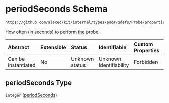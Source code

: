 # periodSeconds Schema

```txt
https://github.com/alexec/kit/internal/types/pod#/$defs/Probe/properties/periodSeconds
```

How often (in seconds) to perform the probe.

| Abstract            | Extensible | Status         | Identifiable            | Custom Properties | Additional Properties | Access Restrictions | Defined In                                                            |
| :------------------ | :--------- | :------------- | :---------------------- | :---------------- | :-------------------- | :------------------ | :-------------------------------------------------------------------- |
| Can be instantiated | No         | Unknown status | Unknown identifiability | Forbidden         | Allowed               | none                | [pod.schema.json\*](../../out/pod.schema.json "open original schema") |

## periodSeconds Type

`integer` ([periodSeconds](pod-defs-probe-properties-periodseconds.md))

